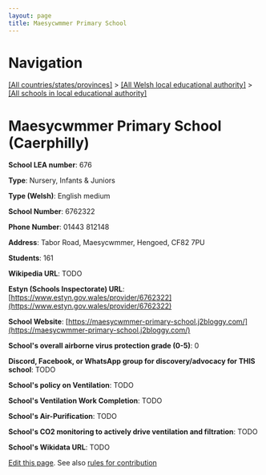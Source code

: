 ```yaml
---
layout: page
title: Maesycwmmer Primary School
---
```

# Navigation

[[All countries/states/provinces]](../../..) > [[All Welsh local educational authority]](../..) > [[All schools in local educational authority]](..)

# Maesycwmmer Primary School (Caerphilly)

**School LEA number**: 676

**Type**: Nursery, Infants & Juniors

**Type (Welsh)**: English medium

**School Number**: 6762322

**Phone Number**: 01443 812148

**Address**: Tabor Road, Maesycwmmer, Hengoed, CF82 7PU

**Students**: 161

**Wikipedia URL**: TODO

**Estyn (Schools Inspectorate) URL**: [https://www.estyn.gov.wales/provider/6762322](https://www.estyn.gov.wales/provider/6762322)

**School Website**: [https://maesycwmmer-primary-school.j2bloggy.com/](https://maesycwmmer-primary-school.j2bloggy.com/)

**School's overall airborne virus protection grade (0-5)**: 0

**Discord, Facebook, or WhatsApp group for discovery/advocacy for THIS school**: TODO

**School's policy on Ventilation**: TODO

**School's Ventilation Work Completion**: TODO

**School's Air-Purification**: TODO

**School's CO2 monitoring to actively drive ventilation and filtration**: TODO

**School's Wikidata URL**: TODO




[Edit this page](https://github.com/VentilationProject/Wales/edit/prif/./Caerphilly/Maesycwmmer_Primary_School.md). See also [rules for contribution](../../../contribution-rules/)